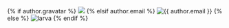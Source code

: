 {% if author.gravatar %}
<img src="http://www.gravatar.com/avatar/{{ author.gravatar }}" class="img-rounded profile" />
{% elsif author.email %}
<img src="{{ site.BASE_PATH }}/assets/media/profiles/{{ author.email }}.jpg" class="img-rounded profile" alt="{{ author.email }}" />
{% else %}
<img src="{{ site.BASE_PATH }}/assets/media/profiles/larva.jpg" class="img-rounded profile" alt="larva"/>
{% endif %}